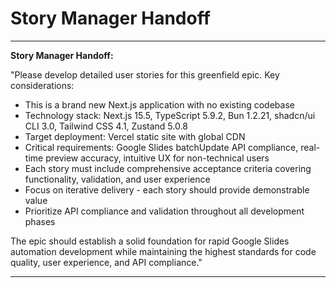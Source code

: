 # Story Manager Handoff

---

**Story Manager Handoff:**

"Please develop detailed user stories for this greenfield epic. Key considerations:

- This is a brand new Next.js application with no existing codebase
- Technology stack: Next.js 15.5, TypeScript 5.9.2, Bun 1.2.21, shadcn/ui CLI 3.0, Tailwind CSS 4.1, Zustand 5.0.8
- Target deployment: Vercel static site with global CDN
- Critical requirements: Google Slides batchUpdate API compliance, real-time preview accuracy, intuitive UX for non-technical users
- Each story must include comprehensive acceptance criteria covering functionality, validation, and user experience
- Focus on iterative delivery - each story should provide demonstrable value
- Prioritize API compliance and validation throughout all development phases

The epic should establish a solid foundation for rapid Google Slides automation development while maintaining the highest standards for code quality, user experience, and API compliance."

---
